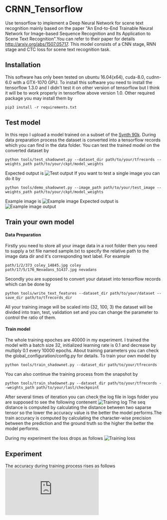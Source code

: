 # CRNN_Tensorflow
Use tensorflow to implement a Deep Neural Network for scene text recognition mainly based on the paper "An End-to-End Trainable Neural Network for Image-based Sequence Recognition and Its Application to Scene Text Recognition".You can refer to their paper for details http://arxiv.org/abs/1507.05717.
This model consists of a CNN stage, RNN stage and CTC loss for scene text recognition task.

## Installation
This software has only been tested on ubuntu 16.04(x64), cuda-8.0, cudnn-6.0 with a GTX-1070 GPU. To install this software you need to install the tensorflow 1.3.0 and I didn't test it on other version of tensorflow but I think it will be to work properly in tensorflow above version 1.0. Other required package you may install them by

```
pip3 install -r requirements.txt
```

## Test model
In this repo I upload a model trained on a subset of the [Synth 90k](http://www.robots.ox.ac.uk/~vgg/data/text/). During data preparation process the dataset is converted into a tensorflow records which you can find in the data folder.
You can test the trained model on the converted dataset by

```
python tools/test_shadownet.py --dataset_dir path/to/your/tfrecords --weights_path path/to/your/ckpt/model_weights
```
Expected output is
![Test output](https://github.com/TJCVRS/CRNN_Tensorflow/data/images/test_output.png)
If you want to test a single image you can do it by
```
python tools/demo_shadownet.py --image_path path/to/your/test_image --weights_path path/to/your/ckpt/model_weights
```
Example image is
![Example image](https://github.com/TJCVRS/CRNN_Tensorflow/data/images/test_example_image.png)
Expected output is
![Example image output](https://github.com/TJCVRS/CRNN_Tensorflow/data/images/test_example_image_output.png)

## Train your own model
#### Data Preparation
Firstly you need to store all your image data in a root folder then you need to supply a txt file named sample.txt to specify the relative path to the image data dir and it's corresponding text label. For example

```
path/1/2/373_coley_14845.jpg coley
path/17/5/176_Nevadans_51437.jpg nevadans
```

Secondly you are supposed to convert your dataset into tensorflow records which can be done by
```
python tools/write_text_features --dataset_dir path/to/your/dataset --save_dir path/to/tfrecords_dir
```
All your training image will be scaled into (32, 100, 3) the dataset will be divided into train, test, validation set and you can change the parameter to control the ratio of them.

#### Train model
The whole training epoches are 40000 in my experiment. I trained the model with a batch size 32, initialized learning rate is 0.1 and decrease by multiply 0.1 every 10000 epochs. About training parameters you can check the global_configuration/config.py for details. To train your own model by

```
python tools/train_shadownet.py --dataset_dir path/to/your/tfrecords
```
You can also continue the training process from the snapshot by
```
python tools/train_shadownet.py --dataset_dir path/to/your/tfrecords --weights_path path/to/your/last/checkpoint
```
After several times of iteration you can check the log file in logs folder you are supposed to see the following contenent
![Training log](https://github.com/TJCVRS/CRNN_Tensorflow/data/images/train_log.png)
The seq distance is computed by calculating the distance between two saparse tensor so the lower the accuracy value is the better the model performs.The train accuracy is computed by calculating the character-wise precision between the prediction and the ground truth so the higher the better the model performs.

During my experiment the loss drops as follows
![Training loss](https://github.com/TJCVRS/CRNN_Tensorflow/data/images/train_loss.png)

## Experiment
The accuracy during training process rises as follows
![Training accuracy](https://github.com/TJCVRS/CRNN_Tensorflow/data/images/training_accuracy.md)




